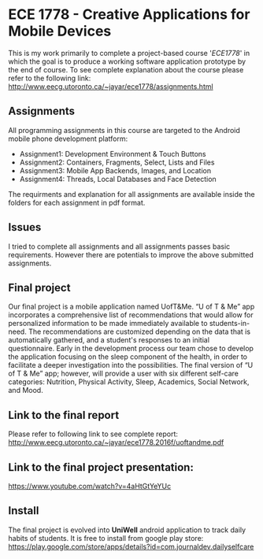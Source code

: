 # ECE 1778 - Creative Applications for Mobile Devices
This is my work primarily to complete a project-based course '_ECE1778_' in which the goal is to produce a working software application prototype by the end of course.
To see complete explanation about the course please refer to the following link:
http://www.eecg.utoronto.ca/~jayar/ece1778/assignments.html

## Assignments
All programming assignments in this course are targeted to the Android mobile phone development platform:
- Assignment1: Development Environment & Touch Buttons
- Assignment2: Containers, Fragments, Select, Lists and Files
- Assignment3: Mobile App Backends, Images, and Location
- Assignment4: Threads, Local Databases and Face Detection

The requirments and explanation for all assignments are available inside the folders for each assignment in pdf format.

## Issues
I tried to complete all assignments and all assignments passes basic requirements. However there are potentials to improve the above submitted assignments.
 

## Final project
Our final project is a mobile application named UofT&Me. “U of T & Me” app incorporates a comprehensive list of recommendations that would allow for personalized information to be made immediately available to students-in-need. The recommendations are customized depending on the data that is automatically gathered, and a student's responses to an initial questionnaire. Early in the development process our team chose to develop the application focusing on the sleep component of the health, in order to facilitate a deeper investigation into the possibilities. The final version of “U of T & Me” app; however, will provide a user with six different self-care categories: Nutrition, Physical Activity, Sleep, Academics, Social Network, and Mood.

## Link to the final report
Please refer to following link to see complete report:
http://www.eecg.utoronto.ca/~jayar/ece1778.2016f/uoftandme.pdf

## Link to the final project presentation:
https://www.youtube.com/watch?v=4aHtGtYeYUc

## Install
The final project is evolved into **UniWell** android application to track daily habits of students. It is free to install from google play store:
https://play.google.com/store/apps/details?id=com.journaldev.dailyselfcare
